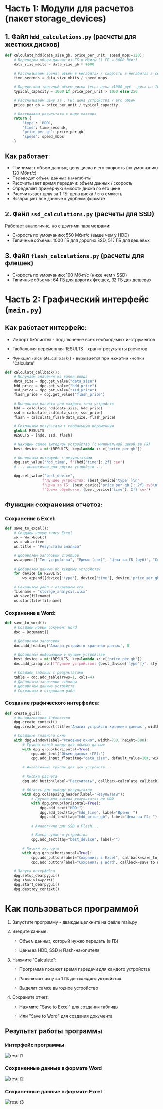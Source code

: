 # Часть 1: Модули для расчетов (пакет storage_devices)
## 1. Файл ```hdd_calculations.py``` (расчеты для жестких дисков)

```python
def calculate_hdd(data_size_gb, price_per_unit, speed_mbps=120):
    # Переводим объем данных из ГБ в Мбиты (1 ГБ = 8000 Мбит)
    data_size_mbits = data_size_gb * 8000
    
    # Рассчитываем время: объем в мегабитах / скорость в мегабитах в секунду
    time_seconds = data_size_mbits / speed_mbps
    
    # Определяем типичный объем диска (если цена >1000 руб - диск на 1000ГБ, иначе на 256ГБ)
    typical_capacity = 1000 if price_per_unit > 1000 else 256
    
    # Рассчитываем цену за 1 ГБ: цена устройства / его объем
    price_per_gb = price_per_unit / typical_capacity
    
    # Возвращаем результаты в виде словаря
    return {
        'type': 'HDD',
        'time': time_seconds,
        'price_per_gb': price_per_gb,
        'speed': speed_mbps
    }
```
## Как работает:
* Принимает объем данных, цену диска и его скорость (по умолчанию 120 Мбит/с)
* Переводит объем данных в мегабиты
* Рассчитывает время передачи: объем данных / скорость
* Определяет примерную емкость диска по его цене
* Рассчитывает цену за 1 ГБ: цена диска / его емкость
* Возвращает все данные в удобном формате


## 2. Файл ```ssd_calculations.py``` (расчеты для SSD)
Работает аналогично, но с другими параметрами:

* Скорость по умолчанию: 550 Мбит/с (выше чем у HDD)
* Типичные объемы: 1000 ГБ для дорогих SSD, 512 ГБ для дешевых

## 3. Файл `flash_calculations.py` (расчеты для флешек)

* Скорость по умолчанию: 100 Мбит/с (ниже чем у SSD)
* Типичные объемы: 64 ГБ для дорогих флешек, 32 ГБ для дешевых



# Часть 2: Графический интерфейс (`main.py`)
## Как работает интерфейс:
- Импорт библиотек - подключение всех необходимых инструментов

- Глобальная переменная RESULTS - хранит результаты расчетов
- Функция calculate_callback() - вызывается при нажатии кнопки "Calculate"


```python
def calculate_callback():
    # Получаем значения из полей ввода
    data_size = dpg.get_value("data_size")
    hdd_price = dpg.get_value("hdd_price")
    ssd_price = dpg.get_value("ssd_price")
    flash_price = dpg.get_value("flash_price")
    
    # Выполняем расчеты для каждого типа устройств
    hdd = calculate_hdd(data_size, hdd_price)
    ssd = calculate_ssd(data_size, ssd_price)
    flash = calculate_flash(data_size, flash_price)
    
    # Сохраняем результаты в глобальную переменную
    global RESULTS
    RESULTS = [hdd, ssd, flash]
    
    # Находим самое выгодное устройство (с минимальной ценой за ГБ)
    best_device = min(RESULTS, key=lambda x: x['price_per_gb'])
    
    # Обновляем интерфейс с результатами
    dpg.set_value("hdd_time", f"{hdd['time']:.2f} сек")
    # ... аналогично для других устройств ...
    
    dpg.set_value("best_device", 
                 f"Лучшее устройство: {best_device['type']}\n"
                 f"Цена за ГБ: {best_device['price_per_gb']:.2f} руб\n"
                 f"Время обработки: {best_device['time']:.2f} сек")
```

## Функции сохранения отчетов:
### Сохранение в Excel:
```python
def save_to_excel():
    # Создаем новую книгу Excel
    wb = Workbook()
    ws = wb.active
    ws.title = "Результаты анализа"
    
    # Добавляем заголовки столбцов
    ws.append(["Тип устройства", "Время (сек)", "Цена за ГБ (руб)", "Скорость (Мбит/с)"])
    
    # Добавляем данные по каждому устройству
    for device in RESULTS:
        ws.append([device['type'], device['time'], device['price_per_gb'], device['speed']])
    
    # Сохраняем файл и открываем его
    filename = "storage_analysis.xlsx"
    wb.save(filename)
    os.startfile(filename)
```

### Сохранение в Word:
```python
def save_to_word():
    # Создаем новый документ Word
    doc = Document()
    
    # Добавляем заголовок
    doc.add_heading('Анализ устройств хранения данных', 0)
    
    # Добавляем информацию о лучшем устройстве
    best_device = min(RESULTS, key=lambda x: x['price_per_gb'])
    doc.add_paragraph(f"Лучшее устройство: {best_device['type']}", style='Heading 2')
    
    # Создаем таблицу с результатами
    table = doc.add_table(rows=1, cols=4)
    # Добавляем заголовки таблицы
    # Добавляем данные устройств
    # Сохраняем и открываем файл
```
### Создание графического интерфейса:
```python
def create_gui():
    # Инициализация библиотеки
    dpg.create_context()
    dpg.create_viewport(title='Анализ устройств хранения данных', width=800, height=600)
    
    # Создание главного окна
    with dpg.window(label="Основное окно", width=780, height=580):
        # Группа полей ввода для объема данных
        with dpg.group(horizontal=True):
            dpg.add_text("Объем данных (ГБ):")
            dpg.add_input_float(tag="data_size", default_value=100, width=100)
        
        # Аналогичные группы для цен устройств...
        
        # Кнопка расчета
        dpg.add_button(label="Рассчитать", callback=calculate_callback)
        
        # Область для вывода результатов
        with dpg.collapsing_header(label="Результаты"):
            # Группа для вывода результатов по HDD
            with dpg.group(horizontal=True):
                dpg.add_text("HDD:")
                dpg.add_text(tag="hdd_time", label="Время: ")
                dpg.add_text(tag="hdd_price_gb", label="Цена за ГБ: ")
            
            # Аналогично для SSD и Flash...
            
            # Вывод лучшего устройства
            dpg.add_text(tag="best_device", label="")
        
        # Кнопки экспорта
        with dpg.group(horizontal=True):
            dpg.add_button(label="Сохранить в Excel", callback=save_to_excel)
            dpg.add_button(label="Сохранить в Word", callback=save_to_word)
    
    # Запуск интерфейса
    dpg.setup_dearpygui()
    dpg.show_viewport()
    dpg.start_dearpygui()
    dpg.destroy_context()
```

# Как пользоваться программой
1. Запустите программу - дважды щелкните на файле main.py

2. Введите данные:

    * Объем данных, который нужно передать (в ГБ)

    * Цены на HDD, SSD и Flash-накопители

3. Нажмите "Calculate":

    * Программа покажет время передачи для каждого устройства

    * Рассчитает цену за 1 ГБ для каждого устройства

    * Выделит самое выгодное устройство

4. Сохраните отчет:

    * Нажмите "Save to Excel" для создания таблицы

    * Или "Save to Word" для создания документа


## Результат работы программы
### Интерфейс программы
![result1](https://github.com/Lemka6ix/Python/blob/main/lab6/program.png)

### Сохраненные данные в формате Word
![result2](https://github.com/Lemka6ix/Python/blob/main/lab6/word_file.png)

### Сохраненные данные в формате Excel
![result3](https://github.com/Lemka6ix/Python/blob/main/lab6/excel_file.png)
